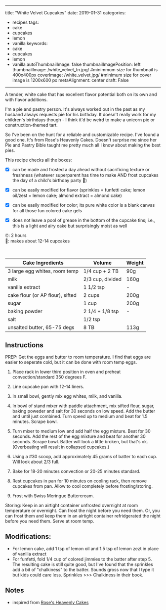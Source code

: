  ---
title: "White Velvet Cupcakes"
date: 2019-01-31
categories:
- recipes
tags:
- cake
- cupcakes
- lemon
- vanilla
keywords:
- cake
- cupcakes
- lemon
- vanilla
autoThumbnailImage: false
thumbnailImagePosition: left
thumbnailImage: /white_velvet_tn.jpg/
#minimmum size for thumbnail is 400x400px
coverImage: /white_velvet.jpg/
#minimum size for cover image is 1200x600 px
metaAlignment: center
draft: False
---
A tender, white cake that has excellent flavor potential both on its own and with flavor additions.  

<!--more-->

I'm a pie and pastry person. It's always worked out in the past as my husband always requests pie for his birthday. It doesn't really work for my children's birthdays though - I think it'd be weird to make a unicorn pie or construction-themed tart.

So I've been on the hunt for a reliable and customizable recipe. I've found a good one. It's from Rose's Heavenly Cakes. Doesn't surprise me since her Pie and Pastry Bible taught me pretty much all I know about making the best pies. 

This recipe checks all the boxes:
<br>

- [x] can be made and frosted a day ahead without sacrificing texture or freshness (whatever superparent has time to make AND frost cupcakes the day of a child's birthday party :bow:)

- [x] can be easily modified for flavor (sprinkles = funfetti cake; lemon oil/zest = lemon cake; almond extract = almond cake)

- [x] can be easily modified for color; its pure white color is a blank canvas for all those fun colored cake gels

- [x] does not leave a pool of grease in the bottom of the cupcake tins; i.e., this is a light and airy cake but surprisingly moist as well

:alarm_clock:: 2 hours <br>
:cake:: makes about 12-14 cupcakes

<br>

| Cake Ingredients              | Volume            | Weight |
|-------------------------------|-------------------|--------|
| 3 large egg whites, room temp | 1/4 cup + 2 TB    | 90g    |
| milk                          | 2/3 cup,  divided | 160g   |
| vanilla extract               | 1 1/2 tsp         | -      |
| cake flour (or AP flour), sifted      | 2 cups            | 200g   |
| sugar                         | 1 cup             | 200g   |
| baking powder                 | 2 1/4 + 1/8 tsp   | -      |
| salt                          | 1/2 tsp           |        |
| unsalted butter, 65-75 degs                        | 8 TB              | 113g   |


## Instructions

PREP:
Get the eggs and butter to room temperature. I find that eggs are easier to seperate cold, but it can be done with room temp eggs. 

1. Place rack in lower third position in oven and preheat convection/standard 350 degrees F.

2. Line cupcake pan with 12-14 liners.

3. In small bowl, gently mix egg whites, milk, and vanilla.

4. In bowl of stand mixer with paddle attachment, mix sifted flour, sugar, baking poweder and salt for 30 seconds on low speed. Add the butter and until just combined. Turn speed up to medium and beat for 1.5 minutes. Scrape bowl.

5. Turn mixer to medium low and add half the egg mixture. Beat for 30 seconds. Add the rest of the egg mixture and beat for another 30 seconds. Scrape bowl. Batter will look a little broken, but that's ok. (Overbeating will result in collapsed cupcakes.) 

6. Using a #30 scoop, add approximately 45 grams of batter to each cup. Will look about 2/3 full. 

7. Bake for 18-20 minutes convection or 20-25 minutes standard.

8. Rest cupcakes in pan for 10 minutes on cooling rack, then remove cupcakes from pan. Allow to cool completely before frosting/storing.

9. Frost with Swiss Meringue Buttercream. 

Storing: Keep in an airtight container unfrosted overnight at room temperature or overnight. Can frost the night before you need them. Or, you can frost them and keep them in an airtight container refridgerated the night before you need them. Serve at room temp. 

## Modifications:
* For lemon cake, add 1 tsp of lemon oil and 1.5 tsp of lemon zezt in place of vanilla extract
* For funfetti, fold 1/4 cup of colored jimmies to the batter after step 5. The resulting cake is still quite good, but I've found that the sprinkles add a bit of "chalkiness" to the batter. Sounds gross now that I type it but kids could care less. Sprinkles >>> Chalkiness in their book.

## Notes 

* inspired from [Rose's Heavenly Cakes](https://www.amazon.com/Roses-Heavenly-Cakes-Rose-Beranbaum/dp/0471781738/ref=sr_1_1?s=books&ie=UTF8&qid=1549229627&sr=1-1&keywords=rose+heavenly+cakes)
